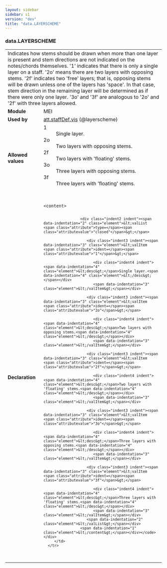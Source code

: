 ```yaml
---
layout: sidebar
sidebar: s1
version: "dev"
title: "data.LAYERSCHEME"
---
```

<div class="macroSpec">
   <h3 id="data.LAYERSCHEME">data.LAYERSCHEME</h3>
   <table class="wovenodd">
      <tr>
         <td colspan="2" class="wovenodd-col2">Indicates how stems should be drawn when more than one layer is present and stem
            directions are not indicated on the notes/chords themselves. '1' indicates that there
            is only
            a single layer on a staff. '2o' means there are two layers with opposing stems. '2f'
            indicates
            two 'free' layers; that is, opposing stems will be drawn unless one of the layers
            has 'space'.
            In that case, stem direction in the remaining layer will be determined as if there
            were only
            one layer. '3o' and '3f' are analogous to '2o' and '2f' with three layers allowed.
         </td>
      </tr>
      <tr>
         <td class="wovenodd-col1"><strong>Module</strong></td>
         <td class="wovenodd-col2">MEI</td>
      </tr>
      <tr>
         <td class="wovenodd-col1"><strong>Used by</strong></td>
         <td class="wovenodd-col2">
            <div class="parent"><a class="link_odd_classSpec" href="{{ site.baseurl }}/{{ page.version }}/attribute-classes/att.staffdef.vis.html">att.staffDef.vis</a> (@layerscheme)
            </div>
         </td>
      </tr>
      <tr>
         <td class="wovenodd-col1"><strong>Allowed values</strong></td>
         <td class="wovenodd-col2">
            <dl>
               <dt>1</dt>
               <dd>Single layer.</dd>
               <dt>2o</dt>
               <dd>Two layers with opposing stems.</dd>
               <dt>2f</dt>
               <dd>Two layers with 'floating' stems.</dd>
               <dt>3o</dt>
               <dd>Three layers with opposing stems.</dd>
               <dt>3f</dt>
               <dd>Three layers with 'floating' stems.</dd>
            </dl>
         </td>
      </tr>
      <tr>
         <td class="wovenodd-col1"><strong>Declaration</strong></td>
         <td class="wovenodd-col2">
            <div class="code" xml:space="preserve" data-lang="ODD"><code>
                  <div class="indent1 indent"><span data-indentation="1" class="element">&lt;content&gt;</span>
                     
                     <div class="indent2 indent"><span data-indentation="2" class="element">&lt;valList <span class="attribute">type=</span><span class="attributevalue">"closed"</span>&gt;</span>
                        
                        <div class="indent3 indent"><span data-indentation="3" class="element">&lt;valItem <span class="attribute">ident=</span><span class="attributevalue">"1"</span>&gt;</span>
                           
                           <div class="indent4 indent"><span data-indentation="4" class="element">&lt;desc&gt;</span>Single layer.<span data-indentation="4" class="element">&lt;/desc&gt;</span></div>
                           <span data-indentation="3" class="element">&lt;/valItem&gt;</span></div>
                        
                        <div class="indent3 indent"><span data-indentation="3" class="element">&lt;valItem <span class="attribute">ident=</span><span class="attributevalue">"2o"</span>&gt;</span>
                           
                           <div class="indent4 indent"><span data-indentation="4" class="element">&lt;desc&gt;</span>Two layers with opposing stems.<span data-indentation="4" class="element">&lt;/desc&gt;</span></div>
                           <span data-indentation="3" class="element">&lt;/valItem&gt;</span></div>
                        
                        <div class="indent3 indent"><span data-indentation="3" class="element">&lt;valItem <span class="attribute">ident=</span><span class="attributevalue">"2f"</span>&gt;</span>
                           
                           <div class="indent4 indent"><span data-indentation="4" class="element">&lt;desc&gt;</span>Two layers with 'floating' stems.<span data-indentation="4" class="element">&lt;/desc&gt;</span></div>
                           <span data-indentation="3" class="element">&lt;/valItem&gt;</span></div>
                        
                        <div class="indent3 indent"><span data-indentation="3" class="element">&lt;valItem <span class="attribute">ident=</span><span class="attributevalue">"3o"</span>&gt;</span>
                           
                           <div class="indent4 indent"><span data-indentation="4" class="element">&lt;desc&gt;</span>Three layers with opposing stems.<span data-indentation="4" class="element">&lt;/desc&gt;</span></div>
                           <span data-indentation="3" class="element">&lt;/valItem&gt;</span></div>
                        
                        <div class="indent3 indent"><span data-indentation="3" class="element">&lt;valItem <span class="attribute">ident=</span><span class="attributevalue">"3f"</span>&gt;</span>
                           
                           <div class="indent4 indent"><span data-indentation="4" class="element">&lt;desc&gt;</span>Three layers with 'floating' stems.<span data-indentation="4" class="element">&lt;/desc&gt;</span></div>
                           <span data-indentation="3" class="element">&lt;/valItem&gt;</span></div>
                        <span data-indentation="2" class="element">&lt;/valList&gt;</span></div>
                     <span data-indentation="1" class="element">&lt;/content&gt;</span></div></code></div>
         </td>
      </tr>
   </table>
</div>